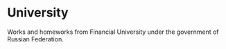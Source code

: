 # University
Works and homeworks from Financial University under the government of Russian Federation.
